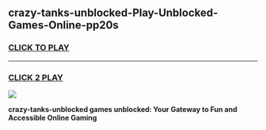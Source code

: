 
## crazy-tanks-unblocked-Play-Unblocked-Games-Online-pp20s
<h3>
<a href="https://premium76.site?title=crazy-tanks-unblocked&ref=25A">CLICK TO PLAY</a></h3>
<hr>

<h3>
<a href="https://premium76.site?title=crazy-tanks-unblocked&ref=25A">CLICK 2 PLAY</a>
  
</h3>

<a href="https://premium76.site?title=crazy-tanks-unblocked&ref=25A"><img src="https://clearcache.store/games.png"></a>


**crazy-tanks-unblocked games unblocked: Your Gateway to Fun and Accessible Online Gaming**
